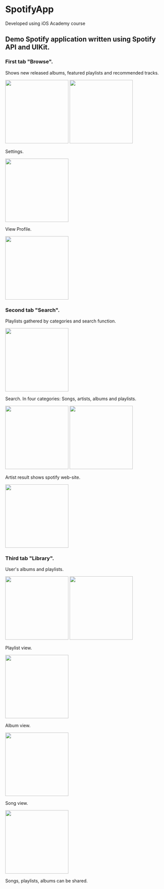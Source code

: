# SpotifyApp
Developed using iOS Academy course

## Demo Spotify application written using Spotify API and UIKit.

### First tab "Browse". 
Shows new released albums, featured playlists and recommended tracks.

<img src ="https://user-images.githubusercontent.com/48117029/230068332-6458f7e0-38f3-4f8f-b8b3-21d302cc18d8.png" width="200"/> <img src ="https://user-images.githubusercontent.com/48117029/230069426-e119d526-be95-429b-a032-b798379c2a2c.png" width="200"/>

Settings.

<img src ="https://user-images.githubusercontent.com/48117029/230069828-b7cd7297-1de6-4599-9901-28a96d3d63ea.png" width="200"/>

View Profile.

<img src ="https://user-images.githubusercontent.com/48117029/230070753-cdd9e109-b105-4f61-ae71-00d157eceac2.png" width="200"/>

### Second tab "Search". 
Playlists gathered by categories and search function.

<img src ="https://user-images.githubusercontent.com/48117029/230071376-3cbe0677-6b70-43bc-809f-f2e41e28f35c.png" width="200"/>

Search. In four categories: Songs, artists, albums and playlists.

<img src ="https://user-images.githubusercontent.com/48117029/230071384-1cc84cf2-2708-4917-ad7c-62d4f465b45f.png" width="200"/> <img src ="https://user-images.githubusercontent.com/48117029/230071398-0da7798e-914a-4c25-8c1b-7149264327fb.png" width="200"/>

Artist result shows spotify web-site.

<img src ="https://user-images.githubusercontent.com/48117029/230071395-17dd00ce-5cbb-48a9-bbff-be8683b60439.png" width="200"/>

### Third tab "Library".
User's albums and playlists.

<img src ="https://user-images.githubusercontent.com/48117029/230072411-26fcae7a-2276-4672-b3c7-2fd96c51f2d8.png" width="200"/> <img src ="https://user-images.githubusercontent.com/48117029/230072420-bed625f4-e4b3-44f8-9f04-54c20251a165.png" width="200"/>

Playlist view.

<img src ="https://user-images.githubusercontent.com/48117029/230072753-97bb1fab-ca8c-4b8e-8502-79c4b8d8ff0e.png" width="200"/>

Album view. 

<img src ="https://user-images.githubusercontent.com/48117029/230072770-0d52183d-659b-4a4b-a702-0cdc11701c27.png" width="200"/>

Song view.

<img src ="https://user-images.githubusercontent.com/48117029/230072784-f9140662-a970-477e-9c00-92e80e715356.png" width="200"/>

Songs, playlists, albums can be shared.
